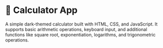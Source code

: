 # 🧮 Calculator App
A simple dark-themed calculator built with HTML, CSS, and JavaScript.
It supports basic arithmetic operations, keyboard input, and additional functions like square root, exponentiation, logarithms, and trigonometric operations.
